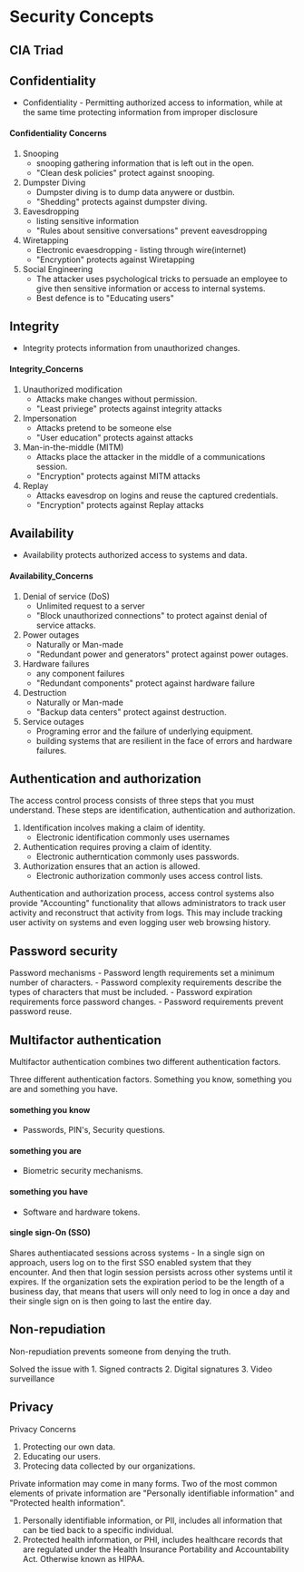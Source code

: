 # Security Concepts

## CIA Triad

## Confidentiality
- Confidentiality - Permitting authorized access to information, while at the same time protecting information from improper disclosure
#### Confidentiality Concerns
1. Snooping
	- snooping gathering information that is left out in the open.
	- "Clean desk policies" protect against snooping.
2. Dumpster Diving
	- Dumpster diving is to dump data anywere or dustbin.
	- "Shedding" protects against dumpster diving.
3. Eavesdropping
	- listing sensitive information
	- "Rules about sensitive conversations" prevent eavesdropping
4. Wiretapping
	- Electronic evaesdropping - listing through wire(internet)
	- "Encryption" protects against Wiretapping
5. Social Engineering
	- The attacker uses psychological tricks to persuade an employee to give then sensitive information or access to internal systems.
	- Best defence is to "Educating users"


## Integrity
- Integrity protects information from unauthorized changes.
#### Integrity_Concerns
1. Unauthorized modification
	- Attacks make changes without permission.
	- "Least priviege" protects against integrity attacks
2. Impersonation
	- Attacks pretend to be someone else
	- "User education" protects against attacks
3. Man-in-the-middle (MITM)
	- Attacks place the attacker in the middle of a communications session.
	- "Encryption" protects against MITM attacks
4. Replay
	- Attacks eavesdrop on logins and reuse the captured credentials.
	- "Encryption" protects against Replay attacks

## Availability
- Availability protects authorized access to systems and data.
#### Availability_Concerns
1. Denial of service (DoS)
	- Unlimited request to a server
	- "Block unauthorized connections" to protect against denial of service attacks.
2. Power outages
	- Naturally or Man-made
	- "Redundant power and generators" protect against power outages.
3. Hardware failures
	- any component failures
	- "Redundant components" protect against hardware failure
4. Destruction
	- Naturally or Man-made
	- "Backup data centers" protect against destruction.
5. Service outages
	- Programing error and the failure of underlying equipment.
	- building systems that are resilient in the face of errors and hardware failures.


## Authentication and authorization
The access control process consists of three steps that you must understand. These steps are identification, authentication and authorization.

1. Identification incolves making a claim of identity.
	- Electronic identification commonly uses usernames
2. Authentication requires proving a claim of identity.
	- Electronic autherntication commonly uses passwords.
3. Authorization ensures that an action is allowed.
	- Electronic authorization commonly uses access control lists.

Authentication and authorization process, access control systems also provide "Accounting" functionality that allows administrators to track user activity and reconstruct that activity from logs. This may include tracking user activity on systems and even logging user web browsing history.


## Password security
Password mechanisms
	- Password length requirements set a minimum number of characters. 
	- Password complexity requirements describe the types of characters that must be included.
	- Password expiration requirements force password changes.
	- Password requirements prevent password reuse.


## Multifactor authentication
Multifactor authentication combines two different authentication factors.

Three different authentication factors. Something you know, something you are and something you have.

#### something you know
- Passwords, PIN's, Security questions.
#### something you are
- Biometric security mechanisms.
#### something you have
- Software and hardware tokens.

#### single sign-On (SSO)
Shares authentiacated sessions across systems
	- In a single sign on approach, users log on to the first SSO enabled system that they encounter. And then that login session persists across other systems until it expires. If the organization sets the expiration period to be the length of a business day, that means that users will only need to log in once a day and their single sign on is then going to last the entire day.


## Non-repudiation
Non-repudiation prevents someone from denying the truth.

Solved the issue with
	1. Signed contracts
	2. Digital signatures
	3. Video surveillance


## Privacy
Privacy Concerns
1. Protecting our own data.
2. Educating our users.
3. Protecing data collected by our organizations.

Private information may come in many forms. Two of the most common elements of private information are "Personally identifiable information" and "Protected health information".
1. Personally identifiable information, or PII, includes all information that can be tied back to a specific individual. 
2. Protected health information, or PHI, includes healthcare records that are regulated under the Health Insurance Portability and Accountability Act. Otherwise known as HIPAA.
